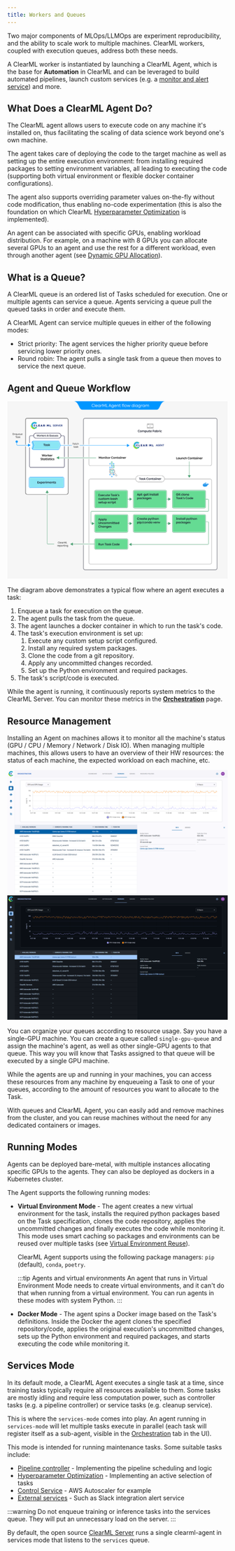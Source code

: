 ```yaml
---
title: Workers and Queues
---
```


Two major components of MLOps/LLMOps are experiment reproducibility, and the ability to scale work to multiple machines. ClearML workers, 
coupled with execution queues, address both these needs. 

A ClearML worker is instantiated by launching a ClearML Agent, which is the base for **Automation** in ClearML and can be leveraged to build automated pipelines, launch custom services 
(e.g. a [monitor and alert service](https://github.com/allegroai/clearml/tree/master/examples/services/monitoring)) and more.

## What Does a ClearML Agent Do?
The ClearML agent allows users to execute code on any machine it's installed on, thus facilitating the 
scaling of data science work beyond one's own machine.

The agent takes care of deploying the code to the target machine as well as setting up the entire execution environment: 
from installing required packages to setting environment variables, 
all leading to executing the code (supporting both virtual environment or flexible docker container configurations).

The agent also supports overriding parameter values on-the-fly without code modification, thus enabling no-code experimentation (this is also the foundation on which 
ClearML [Hyperparameter Optimization](hpo.md) is implemented).  

An agent can be associated with specific GPUs, enabling workload distribution. For example, on a machine with 8 GPUs you 
can allocate several GPUs to an agent and use the rest for a different workload, even through another agent (see [Dynamic GPU Allocation](../clearml_agent/clearml_agent_dynamic_gpus.md)).   



## What is a Queue?

A ClearML queue is an ordered list of Tasks scheduled for execution. One or multiple agents can service a queue. 
Agents servicing a queue pull the queued tasks in order and execute them. 

A ClearML Agent can service multiple queues in either of the following modes: 

* Strict priority: The agent services the higher priority queue before servicing lower priority ones.
* Round robin: The agent pulls a single task from a queue then moves to service the next queue.

## Agent and Queue Workflow 

![Agent flow diagram](../img/clearml_agent_flow_diagram.png)

The diagram above demonstrates a typical flow where an agent executes a task:  

1. Enqueue a task for execution on the queue.
1. The agent pulls the task from the queue.
1. The agent launches a docker container in which to run the task's code.
1. The task's execution environment is set up:
   1.  Execute any custom setup script configured.
   1.  Install any required system packages.
   1.  Clone the code from a git repository.
   1.  Apply any uncommitted changes recorded.
   1.  Set up the Python environment and required packages.
1. The task's script/code is executed.  

While the agent is running, it continuously reports system metrics to the ClearML Server. You can monitor these metrics
in the [**Orchestration**](../webapp/webapp_workers_queues.md) page.  

## Resource Management
Installing an Agent on machines allows it to monitor all the machine's status (GPU / CPU / Memory / Network / Disk IO). 
When managing multiple machines, this allows users to have an overview of their HW resources: the status of each machine, 
the expected workload on each machine, etc.

![Workers and Queues page](../img/agents_queues_resource_management.png#light-mode-only)
![Workers and Queues page](../img/agents_queues_resource_management_dark.png#dark-mode-only)


You can organize your queues according to resource usage. Say you have a single-GPU machine. You can create a queue called
`single-gpu-queue` and assign the machine's agent, as well as other single-GPU agents to that queue. This way you will know 
that Tasks assigned to that queue will be executed by a single GPU machine.

While the agents are up and running in your machines, you can access these resources from any machine by enqueueing a 
Task to one of your queues, according to the amount of resources you want to allocate to the Task. 

With queues and ClearML Agent, you can easily add and remove machines from the cluster, and you can 
reuse machines without the need for any dedicated containers or images.

## Running Modes

Agents can be deployed bare-metal, with multiple instances allocating 
specific GPUs to the agents. They can also be deployed as dockers in a Kubernetes cluster.

The Agent supports the following running modes:
* **Virtual Environment Mode** - The agent creates a new virtual environment for the task, installs the required 
  python packages based on the Task specification, clones the code repository, applies the uncommitted changes and 
  finally executes the code while monitoring it. This mode uses smart caching so packages and environments can be reused
  over multiple tasks (see [Virtual Environment Reuse](../clearml_agent/clearml_agent_env_caching.md#virtual-environment-reuse)). 

  ClearML Agent supports using the following package managers: `pip` (default), `conda`, `poetry`. 

  :::tip Agents and virtual environments 
  An agent that runs in Virtual Environment Mode needs to create virtual environments, and
  it can't do that when running from a virtual environment. You can run agents in these modes with 
  system Python.
  :::

* **Docker Mode** - The agent spins a Docker image based on the Task's definitions. Inside the Docker the agent clones 
  the specified repository/code, applies the original execution's uncommitted changes, sets up the Python environment and 
  required packages, and starts executing the code while monitoring it.  

## Services Mode

In its default mode, a ClearML Agent executes a single task at a time, since training tasks typically require all resources 
available to them. Some tasks are mostly idling and require less computation power, such as controller tasks (e.g. 
a pipeline controller) or service tasks (e.g. cleanup service). 

This is where the `services-mode` comes into play. An agent running in `services-mode` will let multiple tasks execute 
in parallel (each task will register itself as a sub-agent, visible in the [Orchestration](../webapp/webapp_workers_queues.md) tab in the UI).

This mode is intended for running maintenance tasks. Some suitable tasks include:

- [Pipeline controller](../guides/pipeline/pipeline_controller.md) - Implementing the pipeline scheduling and logic
- [Hyperparameter Optimization](../guides/optimization/hyper-parameter-optimization/examples_hyperparam_opt.md) - Implementing an active selection of tasks
- [Control Service](../guides/services/aws_autoscaler.md) - AWS Autoscaler for example
- [External services](../guides/services/slack_alerts.md) - Such as Slack integration alert service

:::warning
Do not enqueue training or inference tasks into the services queue. They will put an unnecessary load on the server.
:::

By default, the open source [ClearML Server](../deploying_clearml/clearml_server.md) runs a single clearml-agent in 
services mode that listens to the `services` queue.
